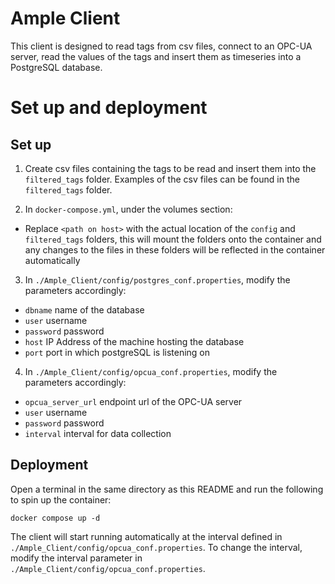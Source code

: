 # Ample Client
This client is designed to read tags from csv files, connect to an OPC-UA server, read the values of the tags and insert them as timeseries into a PostgreSQL database.

# Set up and deployment
## Set up
1) Create csv files containing the tags to be read and insert them into the     `filtered_tags` folder. Examples of the csv files can be found in the `filtered_tags` folder.

2) In `docker-compose.yml`, under the volumes section:
-  Replace `<path on host>` with the actual location of the `config` and `filtered_tags` folders, this will mount the folders onto the container and any changes to the files in these folders will be reflected in the container automatically

3) In `./Ample_Client/config/postgres_conf.properties`, modify the parameters accordingly:
- `dbname` name of the database
- `user` username
- `password` password
- `host` IP Address of the machine hosting the database
- `port` port in which postgreSQL is listening on

4) In `./Ample_Client/config/opcua_conf.properties`, modify the parameters accordingly:
- `opcua_server_url` endpoint url of the OPC-UA server
- `user` username
- `password` password
- `interval` interval for data collection

## Deployment
Open a terminal in the same directory as this README and run the following to spin up the container:
```
docker compose up -d
```
The client will start running automatically at the interval defined in `./Ample_Client/config/opcua_conf.properties`. To change the interval, modify the interval parameter in `./Ample_Client/config/opcua_conf.properties`.